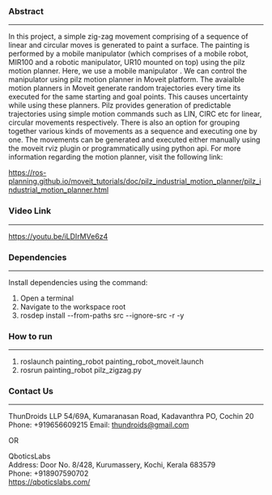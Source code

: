 ### Abstract
------------
In this project, a simple zig-zag movement comprising of a sequence of linear and circular moves is generated to paint a surface. The painting is performed by a mobile manipulator (which comprises of a mobile robot, MIR100 and a robotic manipulator, UR10 mounted on top) using the pilz motion planner. Here, we use a mobile manipulator . We can control the manipulator using pilz motion planner in Moveit platform. The avaialble motion planners in Moveit generate random trajectories every time its executed for the same starting and goal points. This causes uncertainty while using these planners. Pilz provides generation of predictable trajectories using simple motion commands such as LIN, CIRC etc for linear, circular movements respectively. There is also an option for grouping together various kinds of movements as a sequence and executing one by one. The movements can be generated and executed either manually using the moveit rviz plugin or programmatically using python api. For more information regarding the motion planner, visit the following link:

https://ros-planning.github.io/moveit_tutorials/doc/pilz_industrial_motion_planner/pilz_industrial_motion_planner.html


### Video Link
--------------
https://youtu.be/iLDIrMVe6z4


### Dependencies
----------------
Install dependencies using the command:

1. Open a terminal
2. Navigate to the workspace root
3. rosdep install --from-paths src --ignore-src -r -y


### How to run
--------------
1. roslaunch painting_robot painting_robot_moveit.launch
2. rosrun painting_robot pilz_zigzag.py



### Contact Us
--------------
ThunDroids LLP
54/69A, Kumaranasan Road,
Kadavanthra PO,
Cochin 20
Phone: +919656609215
Email: thundroids@gmail.com

OR

QboticsLabs  
Address: Door No. 8/428, Kurumassery, Kochi, Kerala 683579  
Phone: +918907590702  
https://qboticslabs.com/  
